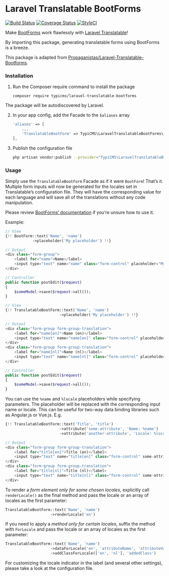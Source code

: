 # Laravel Translatable BootForms

[![Build Status](https://travis-ci.org/TypiCMS/Laravel-Translatable-Bootforms.svg?branch=master)](https://travis-ci.org/TypiCMS/Laravel-Translatable-Bootforms)
[![Coverage Status](https://coveralls.io/repos/github/TypiCMS/Laravel-Translatable-Bootforms/badge.svg?branch=master)](https://coveralls.io/github/TypiCMS/Laravel-Translatable-Bootforms?branch=master)
[![StyleCI](https://styleci.io/repos/56333065/shield?branch=master)](https://styleci.io/repos/56333065)

Make [BootForms](https://github.com/TypiCMS/bootforms) work flawlessly with [Laravel Translatable](https://github.com/spatie/laravel-translatable)!

By importing this package, generating translatable forms using BootForms is a breeze.

This package is adapted from [Propaganistas/Laravel-Translatable-Bootforms](https://github.com/Propaganistas/Laravel-Translatable-Bootforms).

### Installation

1. Run the Composer require command to install the package

    ```
    composer require typicms/laravel-translatable-bootforms
    ```

The package will be autodiscovered by Laravel.

2. In your app config, add the Facade to the `$aliases` array

    ```php
    'aliases' => [
        ...
        'TranslatableBootForm' => TypiCMS\LaravelTranslatableBootForms\Facades\TranslatableBootForm::class,
    ],
    ```

3. Publish the configuration file

    ```bash
    php artisan vendor:publish --provider="TypiCMS\LaravelTranslatableBootForms\TranslatableBootFormsServiceProvider" --tag="config"
    ```

### Usage

Simply use the `TranslatableBootForm` Facade as if it were `BootForm`! That’s it. Multiple form inputs will now be generated for the locales set in Translatable’s configuration file. They will have the corresponding value for each language and will save all of the translations without any code manipulation.

Please review [BootForms’ documentation](https://github.com/typicms/bootforms#using-bootforms) if you’re unsure how to use it.

Example:

```php
// View
{!! BootForm::text('Name', 'name')
            ->placeholder('My placeholder') !!}

// Output
<div class="form-group">
    <label for="name">Name</label>
    <input type="text" name="name" class="form-control" placeholder="My Placeholder">
</div>

// Controller
public function postEdit($request)
{
    $someModel->save($request->all());
}
```

```php
// View
{!! TranslatableBootForm::text('Name', 'name')
                        ->placeholder('My placeholder') !!}

// Output
<div class="form-group form-group-translation">
    <label for="name[en]">Name (en)</label>
    <input type="text" name="name[en]" class="form-control" placeholder="My Placeholder" data-language="en">
</div>
<div class="form-group form-group-translation">
    <label for="name[nl]">Name (nl)</label>
    <input type="text" name="name[nl]" class="form-control" placeholder="My Placeholder" data-language="nl">
</div>

// Controller
public function postEdit($request)
{
    $someModel->save($request->all());
}
```

You can use the `%name` and `%locale` placeholders while specifying parameters. The placeholder will be replaced with the corresponding input name or locale.
This can be useful for two-way data binding libraries such as Angular.js or Vue.js. E.g.
```php
{!! TranslatableBootForm::text('Title', 'title')
                        ->attribute('some-attribute', 'Name: %name')
                        ->attribute('another-attribute', 'Locale: %locale') !!}

// Output
<div class="form-group form-group-translation">
    <label for="title[en]">Title (en)</label>
    <input type="text" name="title[en]" class="form-control" some-attribute="Name: title[en]" another-attribute="Locale: en" data-language="en">
</div>
<div class="form-group form-group-translation">
    <label for="title[nl]">Title (nl)</label>
    <input type="text" name="title[nl]" class="form-control" some-attribute="Name: title[nl]" another-attribute="Locale: nl" data-language="nl">
</div>
```

To render a *form element only for some chosen locales*, explicitly call `renderLocale()` as the final method and pass the locale or an array of locales as the first parameter:
```php
TranslatableBootForm::text('Name', 'name')
                    ->renderLocale('en')
```

If you need to apply a *method only for certain locales*, suffix the method with `ForLocale` and pass the locale or an array of locales as the first parameter:

```php
TranslatableBootForm::text('Name', 'name')
                    ->dataForLocale('en', 'attributeName', 'attributeValue')
                    ->addClassForLocale(['en', 'nl'], 'addedClass')
```

For customizing the locale indicator in the label (and several other settings), please take a look at the configuration file.
